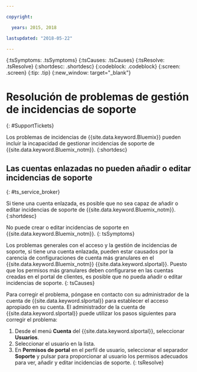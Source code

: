 ```yaml
---

copyright:

  years: 2015, 2018

lastupdated: "2018-05-22"

---
```



{:tsSymptoms: .tsSymptoms}
{:tsCauses: .tsCauses}
{:tsResolve: .tsResolve}
{:shortdesc: .shortdesc}
{:codeblock: .codeblock}
{:screen: .screen}
{:tip: .tip}
{:new_window: target="_blank"}


# Resolución de problemas de gestión de incidencias de soporte
{: #SupportTickets}

Los problemas de incidencias de {{site.data.keyword.Bluemix}} pueden incluir la incapacidad de gestionar incidencias de soporte de {{site.data.keyword.Bluemix_notm}}.
{:shortdesc}

## Las cuentas enlazadas no pueden añadir o editar incidencias de soporte
{: #ts_service_broker}

Si tiene una cuenta enlazada, es posible que no sea capaz de añadir o editar incidencias de soporte de {{site.data.keyword.Bluemix_notm}}.
{:shortdesc}

No puede crear o editar incidencias de soporte en {{site.data.keyword.Bluemix_notm}}.
{: tsSymptoms}

Los problemas generales con el acceso y la gestión de incidencias de soporte, si tiene una cuenta enlazada, pueden estar causados por la carencia de configuraciones de cuenta más granulares en el {{site.data.keyword.Bluemix_notm}} {{site.data.keyword.slportal}}. Puesto que los permisos más granulares deben configurarse en las cuentas creadas en el portal de clientes, es posible que no pueda añadir o editar incidencias de soporte.
{: tsCauses}

Para corregir el problema, póngase en contacto con su administrador de la cuenta de {{site.data.keyword.slportal}} para establecer el acceso apropiado en su cuenta. El administrador de la cuenta de {{site.data.keyword.slportal}} puede utilizar los pasos siguientes para corregir el problema:

1. Desde el menú **Cuenta** del {{site.data.keyword.slportal}}, seleccionar **Usuarios**.
2. Seleccionar el usuario en la lista.
3. En **Permisos de portal** en el perfil de usuario, seleccionar el separador **Soporte** y pulsar para proporcionar al usuario los permisos adecuados para ver, añadir y editar incidencias de soporte.
{: tsResolve}
